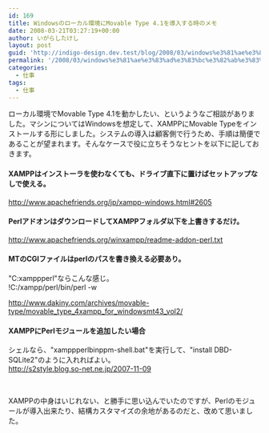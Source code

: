 ```yaml
---
id: 169
title: Windowsのローカル環境にMovable Type 4.1を導入する時のメモ
date: 2008-03-21T03:27:19+00:00
author: いがらしたけし
layout: post
guid: 'http://indigo-design.dev.test/blog/2008/03/windows%e3%81%ae%e3%83%ad%e3%83%bc%e3%82%ab%e3%83%ab%e7%92%b0%e5%a2%83%e3%81%abmovable-type-4-1%e3%82%92%e5%b0%8e%e5%85%a5%e3%81%99%e3%82%8b%e6%99%82%e3%81%ae%e3%83%a1%e3%83%a2/'
permalink: '/2008/03/windows%e3%81%ae%e3%83%ad%e3%83%bc%e3%82%ab%e3%83%ab%e7%92%b0%e5%a2%83%e3%81%abmovable-type-4-1%e3%82%92%e5%b0%8e%e5%85%a5%e3%81%99%e3%82%8b%e6%99%82%e3%81%ae%e3%83%a1%e3%83%a2/'
categories:
  - 仕事
tags:
  - 仕事
---
```

<p>ローカル環境でMovable Type 4.1を動かしたい、というようなご相談がありました。マシンについてはWindowsを想定して、XAMPPにMovable Typeをインストールする形にしました。システムの導入は顧客側で行うため、手順は簡便であることが望まれます。そんなケースで役に立ちそうなヒントを以下に記しておきます。</p><h4>XAMPPはインストーラを使わなくても、ドライブ直下に置けばセットアップなしで使える。</h4><p><a href="http://www.apachefriends.org/jp/xampp-windows.html#2605">http://www.apachefriends.org/jp/xampp-windows.html#2605</a></p><h4>PerlアドオンはダウンロードしてXAMPPフォルダ以下を上書きするだけ。</h4><p><a href="http://www.apachefriends.org/winxampp/readme-addon-perl.txt">http://www.apachefriends.org/winxampp/readme-addon-perl.txt</a></p><h4>MTのCGIファイルはperlのパスを書き換える必要あり。</h4><p>&quot;C:xamppperl&quot;ならこんな感じ。<br />!C:/xampp/perl/bin/perl -w</p><p><a href="http://www.dakiny.com/archives/movable-type/movable_type_4xampp_for_windowsmt43_vol2/">http://www.dakiny.com/archives/movable-type/movable_type_4xampp_for_windowsmt43_vol2/</a></p><h4>XAMPPにPerlモジュールを追加したい場合</h4><p>シェルなら、&quot;xamppperlbinppm-shell.bat&quot;を実行して、&quot;install DBD-SQLite2&quot;のように入れればよい。<br /><a href="http://s2style.blog.so-net.ne.jp/2007-11-09">http://s2style.blog.so-net.ne.jp/2007-11-09</a> </p><br /><p>XAMPPの中身はいじれない、と勝手に思い込んでいたのですが、Perlのモジュールが導入出来たり、結構カスタマイズの余地があるのだと、改めて思いました。</p>